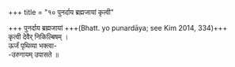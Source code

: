 +++
title = "१० पुनर्दाय ब्रह्मजायां कृत्वी"

+++
पुनर्दाय ब्रह्मजायां +++(Bhatt. yo punardāya; see Kim 2014, 334)+++  
कृत्वी देवैर् निकिल्बिषम् ।  
ऊर्जं पृथिव्या भक्त्वा-  
-उरुगायम् उपासते ॥